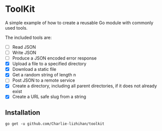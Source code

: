 # ToolKit

A simple example of how to create a reusable Go module with commonly used tools.

The included tools are:

- [ ] Read JSON
- [ ] Write JSON
- [ ] Produce a JSON encoded error response
- [x] Upload a file to a specified directory
- [x] Download a static file
- [x] Get a random string of length n
- [ ] Post JSON to a remote service 
- [x] Create a directory, including all parent directories, if it does not already exist
- [x] Create a URL safe slug from a string

## Installation

`go get -u github.com/Charlie-lizhihan/toolkit`